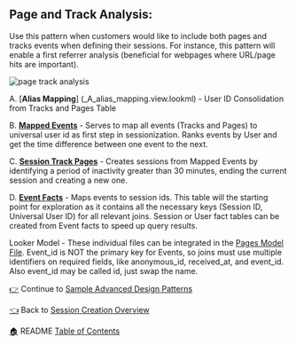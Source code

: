## Page and Track Analysis:

Use this pattern when customers would like to include both pages and tracks events when defining their sessions. For instance, this pattern will enable a first referrer analysis (beneficial for webpages where URL/page hits are important).

![page track analysis](http://gdurl.com/46Cz)

A. [**Alias Mapping**] (_A_alias_mapping.view.lookml) - User ID Consolidation from Tracks and Pages Table

B. [**Mapped Events**](_B_mapped_events.view.lookml) - Serves to map all events (Tracks and Pages) to universal user id as first step in sessionization. Ranks events by User and get the time difference between one event to the next.

C. [**Session Track Pages**](_C_session_pg_tracks.view.lookml) - Creates sessions from Mapped Events by identifying a period of inactivity greater than 30 minutes, ending the current session and creating a new one.

D. [**Event Facts**](_D_event_facts.view.lookml) - Maps events to session ids. This table will the starting point for exploration as it contains all the necessary keys (Session ID, Universal User ID) for all relevant joins. Session or User fact tables can be created from Event facts to speed up query results.

Looker Model - These individual files can be integrated in the [Pages Model File](pages.model.lookml). Event_id is NOT the primary key for Events, so joins must use multiple identifiers on required fields, like anonymous_id, received_at, and event_id. Also event_id may be called id, just swap the name.

[:point_right:](_8_sample_advanced_design_patterns.md) Continue to [Sample Advanced Design Patterns](_8_sample_advanced_design_patterns.md)

[:point_left:](_7_session_creation_overview.md) Back to [Session Creation Overview](_7_session_creation_overview.md)

[:house:](README.md) README [Table of Contents](README.md)

